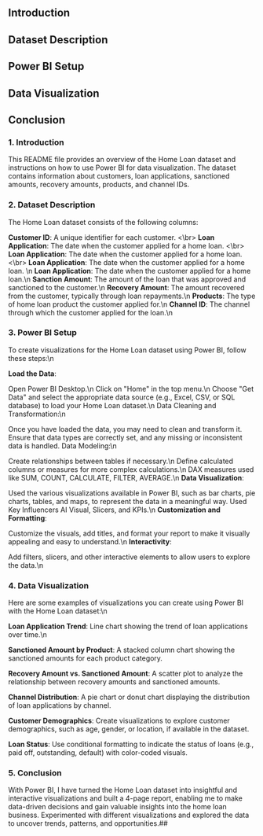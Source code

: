 ## Introduction
## Dataset Description
## Power BI Setup
## Data Visualization
## Conclusion
### 1. Introduction
This README file provides an overview of the Home Loan dataset and instructions on how to use Power BI for data visualization. The dataset contains information about customers, loan applications, sanctioned amounts, recovery amounts, products, and channel IDs.

### 2. Dataset Description
The Home Loan dataset consists of the following columns:

**Customer ID**: A unique identifier for each customer. <\br> 
**Loan Application**: The date when the customer applied for a home loan. <\br> 
**Loan Application**: The date when the customer applied for a home loan. <\br> 
**Loan Application**: The date when the customer applied for a home loan. \n
**Loan Application**: The date when the customer applied for a home loan.\n
**Sanction Amount**: The amount of the loan that was approved and sanctioned to the customer.\n
**Recovery Amount**: The amount recovered from the customer, typically through loan repayments.\n
**Products**: The type of home loan product the customer applied for.\n
**Channel ID**: The channel through which the customer applied for the loan.\n
### 3. Power BI Setup
To create visualizations for the Home Loan dataset using Power BI, follow these steps:\n

**Load the Data**:

Open Power BI Desktop.\n
Click on "Home" in the top menu.\n
Choose "Get Data" and select the appropriate data source (e.g., Excel, CSV, or SQL database) to load your Home Loan dataset.\n
Data Cleaning and Transformation:\n

Once you have loaded the data, you may need to clean and transform it. Ensure that data types are correctly set, and any missing or inconsistent data is handled.
Data Modeling:\n

Create relationships between tables if necessary.\n
Define calculated columns or measures for more complex calculations.\n
DAX measures used like SUM, COUNT, CALCULATE, FILTER, AVERAGE.\n
**Data Visualization**:

Used the various visualizations available in Power BI, such as bar charts, pie charts, tables, and maps, to represent the data in a meaningful way.
Used Key Influencers AI Visual, Slicers, and KPIs.\n
**Customization and Formatting**:

Customize the visuals, add titles, and format your report to make it visually appealing and easy to understand.\n
**Interactivity**:

Add filters, slicers, and other interactive elements to allow users to explore the data.\n
### 4. Data Visualization
Here are some examples of visualizations you can create using Power BI with the Home Loan dataset:\n

**Loan Application Trend**: Line chart showing the trend of loan applications over time.\n

**Sanctioned Amount by Product**: A stacked column chart showing the sanctioned amounts for each product category.

**Recovery Amount vs. Sanctioned Amount**: A scatter plot to analyze the relationship between recovery amounts and sanctioned amounts.

**Channel Distribution**: A pie chart or donut chart displaying the distribution of loan applications by channel.

**Customer Demographics**: Create visualizations to explore customer demographics, such as age, gender, or location, if available in the dataset.

**Loan Status**: Use conditional formatting to indicate the status of loans (e.g., paid off, outstanding, default) with color-coded visuals.

### 5. Conclusion
With Power BI, I have turned the Home Loan dataset into insightful and interactive visualizations and built a 4-page report, enabling me to make data-driven decisions and gain valuable insights into the home loan business. Experimented with different visualizations and explored the data to uncover trends, patterns, and opportunities.##
